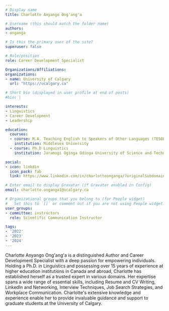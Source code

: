 ```yaml
---
# Display name
title: Charlotte Anyango Ong'ang'a

# Username (this should match the folder name)
authors:
- onganga

# Is this the primary user of the site?
superuser: false

# Role/position
role: Career Development Specialist

Organizations/Affiliations:
organizations:
- name: University of Calgary
  url: "https://ucalgary.ca"

# Short bio (displayed in user profile at end of posts)
#bio: |

interests:
- Linguistics
- Career Development
- Leadership

education:
  courses:
  - course: M.A. Teaching English to Speakers of Other Languages (TESOL)
    institution: Middlesex University
  - course: Ph.D Linguistics
    institution: Jaramogi Oginga Odinga University of Science and Technology

social:
- icon: linkdin
  icon_pack: fab
  link: https://www.linkedin.com/in/charlotteonganga/?originalSubdomain=ca

# Enter email to display Gravatar (if Gravatar enabled in Config)
email: charlotte.onganga1@ucalgary.ca

# Organizational groups that you belong to (for People widget)
#   Set this to `[]` or comment out if you are not using People widget.
user_groups:
- committee: instructors
  role: Scientific Communication Instructor

tags:
- '2022'
- '2023'
- '2024'
---
```

Charlotte Anyango Ong'ang'a is a distinguished Author and Career Development Specialist with a deep passion for empowering individuals. Holding a Ph.D. in Linguistics and possessing over 15 years of experience at higher education institutions in Canada and abroad, Charlotte has established herself as a trusted expert in various domains. Her expertise spans a wide range of essential skills, including Resume and CV Writing, LinkedIn and Networking, Interview Techniques, Job Search Strategies, and Workplace Communication. Charlotte's extensive knowledge and experience enable her to provide invaluable guidance and support to graduate students at the University of Calgary.
